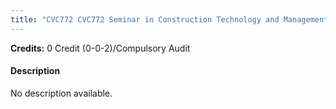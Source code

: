 ```yaml
---
title: "CVC772 CVC772 Seminar in Construction Technology and Management-II"
---
```

**Credits:** 0 Credit (0-0-2)/Compulsory Audit

#### Description
No description available.